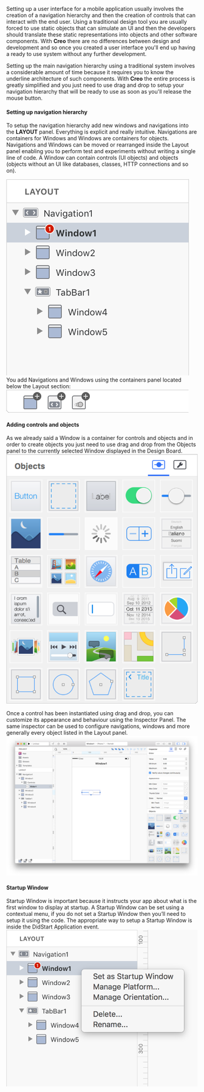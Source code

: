 Setting up a user interface for a mobile application usually involves the creation of a navigation hierarchy and then the creation of controls that can interact with the end user. Using a traditional design tool you are usually forced to use static objects that can simulate an UI and then the developers should translate these static representations into objects and other software components. With **Creo** there are no differences between design and development and so once you created a user interface you'll end up having a ready to use system without any further development.



Setting up the main navigation hierarchy using a traditional system involves a considerable amount of time because it requires you to know the underline architecture of such components. With **Creo** the entire process is greatly simplified and you just need to use drag and drop to setup your navigation hierarchy that will be ready to use as soon as you'll release the mouse button.


#### Setting up navigation hierarchy
To setup the navigation hierarchy add new windows and navigations into the **LAYOUT** panel. Everything is explicit and really intuitive. Navigations are containers for Windows and Windows are containers for objects. Navigations and Windows can be moved or rearranged inside the Layout panel enabling you to perform test and experiments without writing a single line of code. A Window can contain controls (UI objects) and objects (objects without an UI like databases, classes, HTTP connections and so on).

![Creo](../images/creo/user-interface-creation.png)
You add Navigations and Windows using the containers panel located below the Layout section:
![Creo](../images/creo/user-interface-creation-3.png)


#### Adding controls and objects
As we already said a Window is a container for controls and objects and in order to create objects you just need to use drag and drop from the Objects panel to the currently selected Window displayed in the Design Board.
![Creo](../images/creo/user-interface-creation-4.png)


Once a control has been instantiated using drag and drop, you can customize its appearance and behaviour using the Inspector Panel. The same inspector can be used to configure navigations, windows and more generally every object listed in the Layout panel.
![Creo](../images/creo/user-interface-creation-5.png)


#### Startup Window
Startup Window is important because it instructs your app about what is the first window to display at startup. A Startup Window can be set using a contextual menu, if you do not set a Startup Window then you’ll need to setup it using the code. The appropriate way to setup a Startup Window is inside the DidStart Application event.
![Creo](../images/creo/user-interface-creation-2.png)
